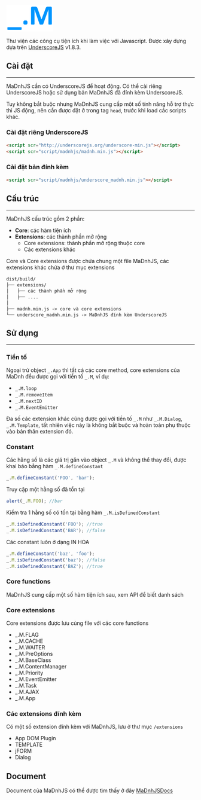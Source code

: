 ![MaDnh](/logo.png)

Thư viện các công cụ tiện ích khi làm việc với Javascript. Được xây dựng dựa trên <a href="http://underscorejs.org">UnderscoreJS</a> v1.8.3.

## Cài đặt
---

MaDnhJS cần có UnderscoreJS để hoạt động. Có thể cài riêng UnderscoreJS hoặc sử dụng bản MaDnhJS đã đính kèm UnderscoreJS.

Tuy không bắt buộc nhưng MaDnhJS cung cấp một số tính năng hỗ trợ thực thi JS động, nên cần được đặt ở trong tag <code>head</code>, trước khi load các scripts khác.

### Cài đặt riêng UnderscoreJS

 ```html
<script scr="http://underscorejs.org/underscore-min.js"></script>
<script scr="script/madnhjs/madnh.min.js"></script>
```

### Cài đặt bản đính kèm

```html
<script scr="script/madnhjs/underscore_madnh.min.js"></script>
```

## Cấu trúc
---

MaDnhJS cấu trúc gồm 2 phần:
<ul>
    <li><strong>Core</strong>: các hàm tiện ích</li>
    <li><strong>Extensions</strong>: các thành phần mở rộng
        <ul>
            <li>Core extensions: thành phần mở rộng thuộc core</li>
            <li>Các extensions khác</li>
        </ul>
    </li>
</ul>

Core và Core extensions được chứa chung một file MaDnhJS, các extensions khác chứa ở thư mục extensions

```
dist/build/
├── extensions/
│   ├── các thành phần mở rộng
│   ├── ....
│
├── madnh.min.js -> core và core extensions
└── underscore_madnh.min.js -> MaDnhJS đính kèm UnderscoreJS
```

## Sử dụng
---

### Tiền tố

Ngoại trừ object `_.App` thì tất cả các core method, core extensions của MaDnh đều được gọi với tiền tố `_.M`, ví dụ:

* `_.M.loop`
* `_.M.removeItem`
* `_.M.nextID`
* `_.M.EventEmitter`

Đa số các extension khác cũng được gọi với tiền tố `_.M` như `_.M.Dialog`, `_.M.Template`, tất nhiên việc này là không bắt buộc và hoàn toàn phụ thuộc vào bản thân extension đó.

### Constant

Các hằng số là các giá trị gắn vào object `_.M` và không thể thay đổi, được khai báo bằng hàm `_.M.defineConstant`

```js
_.M.defineConstant('FOO', 'bar');
```
Truy cập một hằng số đã tồn tại

```js
alert(_.M.FOO); //bar
```

Kiểm tra 1 hằng số có tồn tại bằng hàm `_.M.isDefinedConstant`
```js
_.M.isDefinedConstant('FOO'); //true
_.M.isDefinedConstant('BAR'); //false
```

Các constant luôn ở dạng IN HOA
```js
_.M.defineConstant('baz', 'foo');
_.M.isDefinedConstant('baz'); //false
_.M.isDefinedConstant('BAZ'); //true
```

### Core functions

MaDnhJS cung cấp một số hàm tiện ích sau, xem API để biết danh sách

### Core extensions

Core extensions được lưu cùng file với các core functions

* _.M.FLAG
* _.M.CACHE
* _.M.WAITER
* _.M.PreOptions
* _.M.BaseClass
* _.M.ContentManager
* _.M.Priority
* _.M.EventEmitter
* _.M.Task
* _.M.AJAX
* _.M.App

### Các extensions đính kèm

Có một số extension đính kèm với MaDnhJS, lưu ở thư mục `/extensions`

* App DOM Plugin
* TEMPLATE
* jFORM
* Dialog

## Document

Document của MaDnhJS có thể được tìm thấy ở đây [MaDnhJSDocs](https://github.com/madnh/madnhjsdocs)
